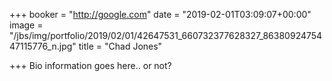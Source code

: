 +++
booker = "http://google.com"
date = "2019-02-01T03:09:07+00:00"
image = "/jbs/img/portfolio/2019/02/01/42647531_660732377628327_8638092475447115776_n.jpg"
title = "Chad Jones"

+++
Bio information goes here.. or not?